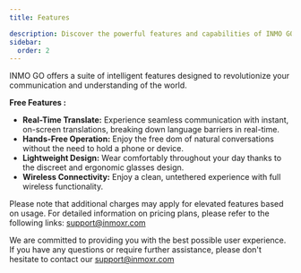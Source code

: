 ```yaml
---
title: Features

description: Discover the powerful features and capabilities of INMO GO AR Glasses, including real-time translation and hands-free operation
sidebar:
  order: 2
---
```

INMO GO offers a suite of intelligent features designed to revolutionize your communication and understanding of the world.&#x20;

**Free Features :**

* **Real-Time Translate:** Experience seamless communication with instant, on-screen translations, breaking down language barriers in real-time.
* **Hands-Free Operation:** Enjoy the free  dom of natural conversations without the need to hold a phone or device.
* **Lightweight Design:** Wear comfortably throughout your day thanks to the discreet and ergonomic glasses design.
* **Wireless Connectivity:** Enjoy a clean, untethered experience with full wireless functionality.

Please note that additional charges may apply for elevated features based on usage. For detailed information on pricing plans, please refer to the following links: support@inmoxr.com

We are committed to providing you with the best possible user experience. If you have any questions or require further assistance, please don't hesitate to contact our support@inmoxr.com
